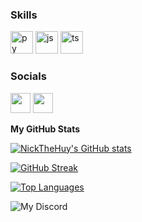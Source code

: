 ### Skills

<p align="left">
<a href="https://www.python.org" target="_blank" rel="noreferrer"><img src="https://raw.githubusercontent.com/danielcranney/readme-generator/main/public/icons/skills/python-colored.svg" width="36" height="36" alt="py" /></a> <a href="https://www.javascript.com" target="_blank" rel="noreferrer"><img src="https://raw.githubusercontent.com/danielcranney/readme-generator/main/public/icons/skills/javascript-colored.svg" width="36" height="36" alt="js" /></a> <a href="https://www.typescriptlang.org" target="_blank" rel="noreferrer"><img src="https://raw.githubusercontent.com/danielcranney/readme-generator/main/public/icons/skills/typescript-colored.svg" width="36" height="36" alt="ts" /></a>
</p>

### Socials

<p align="left"> <a href="https://discord.com/users/Hiro#6666" target="_blank" rel="noreferrer"><img src="https://raw.githubusercontent.com/danielcranney/readme-generator/main/public/icons/socials/discord.svg" width="32" height="32" /></a> <a href="https://www.github.com/NickTheHuy" target="_blank" rel="noreferrer"><img src="https://raw.githubusercontent.com/danielcranney/readme-generator/main/public/icons/socials/github.svg" width="32" height="32" /></a></p>

<b>My GitHub Stats</b>

[![NickTheHuy's GitHub stats](https://github-readme-stats.vercel.app/api?username=NickTheHuy&show_icons=true&theme=synthwave)](https://github.com/NickTheHuy/github-readme-stats)

[![GitHub Streak](https://github-readme-streak-stats.herokuapp.com?user=NickTheHuy&theme=modern-lilac2&hide_border=true)](https://git.io/streak-stats)

<a href="https://github.com/NickTheHuy" align="left"><img src="https://github-readme-stats.vercel.app/api/top-langs/?username=NickTheHuy&langs_count=10&title_color=0891b2&text_color=ffffff&icon_color=0891b2&bg_color=000000&hide_border=true&locale=en&custom_title=Top%20%Languages" alt="Top Languages" /></a>

 ![My Discord](https://discord-readme-badge.vercel.app/api?id=727934726484262972)
 
